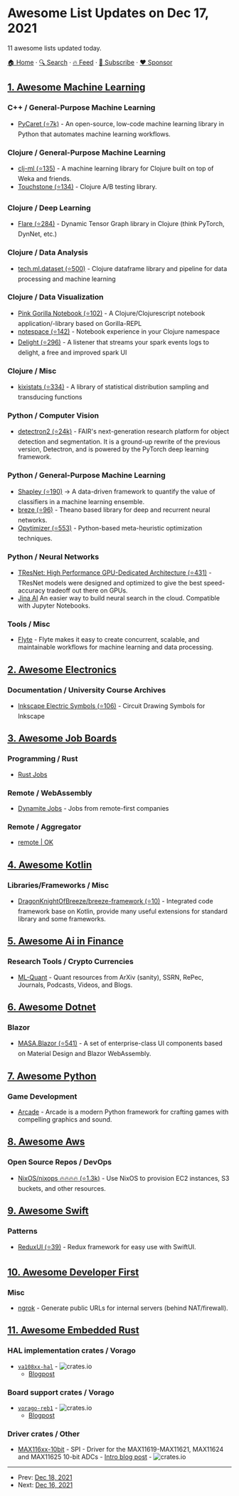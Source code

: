# Awesome List Updates on Dec 17, 2021

11 awesome lists updated today.

[🏠 Home](/README.md) · [🔍 Search](https://www.trackawesomelist.com/search/) · [🔥 Feed](https://www.trackawesomelist.com/rss.xml) · [📮 Subscribe](https://trackawesomelist.us17.list-manage.com/subscribe?u=d2f0117aa829c83a63ec63c2f&id=36a103854c) · [❤️  Sponsor](https://github.com/sponsors/theowenyoung)



## [1. Awesome Machine Learning](/content/josephmisiti/awesome-machine-learning/README.md)

### C++ / General-Purpose Machine Learning

*   [PyCaret (⭐7k)](https://github.com/pycaret/pycaret) - An open-source, low-code machine learning library in Python that automates machine learning workflows.

### Clojure / General-Purpose Machine Learning

*   [clj-ml (⭐135)](https://github.com/joshuaeckroth/clj-ml/) - A machine learning library for Clojure built on top of Weka and friends.
*   [Touchstone (⭐134)](https://github.com/ptaoussanis/touchstone) - Clojure A/B testing library.

### Clojure / Deep Learning

*   [Flare (⭐284)](https://github.com/aria42/flare) - Dynamic Tensor Graph library in Clojure (think PyTorch, DynNet, etc.)

### Clojure / Data Analysis

*   [tech.ml.dataset (⭐500)](https://github.com/techascent/tech.ml.dataset) - Clojure dataframe library and pipeline for data processing and machine learning

### Clojure / Data Visualization

*   [Pink Gorilla Notebook (⭐102)](https://github.com/pink-gorilla/gorilla-notebook) - A Clojure/Clojurescript notebook application/-library based on Gorilla-REPL
*   [notespace (⭐142)](https://github.com/scicloj/notespace) - Notebook experience in your Clojure namespace
*   [Delight (⭐296)](https://github.com/datamechanics/delight) - A listener that streams your spark events logs to delight, a free and improved spark UI

### Clojure / Misc

*   [kixistats (⭐334)](https://github.com/MastodonC/kixi.stats) - A library of statistical distribution sampling and transducing functions

### Python / Computer Vision

*   [detectron2 (⭐24k)](https://github.com/facebookresearch/detectron2) - FAIR's next-generation research platform for object detection and segmentation. It is a ground-up rewrite of the previous version, Detectron, and is powered by the PyTorch deep learning framework.

### Python / General-Purpose Machine Learning

*   [Shapley (⭐190)](https://github.com/benedekrozemberczki/shapley) -> A data-driven framework to quantify the value of classifiers in a machine learning ensemble.
*   [breze (⭐96)](https://github.com/breze-no-salt/breze) - Theano based library for deep and recurrent neural networks.
*   [Opytimizer (⭐553)](https://github.com/gugarosa/opytimizer) - Python-based meta-heuristic optimization techniques.

### Python / Neural Networks

*   [TResNet: High Performance GPU-Dedicated Architecture (⭐431)](https://github.com/mrT23/TResNet) - TResNet models were designed and optimized to give the best speed-accuracy tradeoff out there on GPUs.
*   [Jina AI](https://jina.ai/) An easier way to build neural search in the cloud. Compatible with Jupyter Notebooks.

### Tools / Misc

*   [Flyte](https://flyte.org/) - Flyte makes it easy to create concurrent, scalable, and maintainable workflows for machine learning and data processing.

## [2. Awesome Electronics](/content/kitspace/awesome-electronics/README.md)

### Documentation / University Course Archives

*   [Inkscape Electric Symbols (⭐106)](https://github.com/upb-lea/Inkscape_electric_Symbols) - Circuit Drawing Symbols for Inkscape

## [3. Awesome Job Boards](/content/tramcar/awesome-job-boards/README.md)

### Programming / Rust

*   [Rust Jobs](https://rustjobs.dev)

### Remote / WebAssembly

*   [Dynamite Jobs](https://dynamitejobs.com/) - Jobs from remote-first companies

### Remote / Aggregator

*   [remote | OK](https://remoteok.com/)

## [4. Awesome Kotlin](/content/KotlinBy/awesome-kotlin/README.md)

### Libraries/Frameworks / Misc

*   [DragonKnightOfBreeze/breeze-framework (⭐10)](https://github.com/DragonKnightOfBreeze/breeze-framework) - Integrated code framework base on Kotlin, provide many useful extensions for standard library and some frameworks.

## [5. Awesome Ai in Finance](/content/georgezouq/awesome-ai-in-finance/README.md)

### Research Tools / Crypto Currencies

*   [ML-Quant](https://www.ml-quant.com/) - Quant resources from ArXiv (sanity), SSRN, RePec, Journals, Podcasts, Videos, and Blogs.

## [6. Awesome Dotnet](/content/quozd/awesome-dotnet/README.md)

### Blazor

*   [MASA.Blazor (⭐541)](https://github.com/BlazorComponent/MASA.Blazor) - A set of enterprise-class UI components based on Material Design and Blazor WebAssembly.

## [7. Awesome Python](/content/vinta/awesome-python/README.md)

### Game Development

*   [Arcade](https://api.arcade.academy/en/latest/) - Arcade is a modern Python framework for crafting games with compelling graphics and sound.

## [8. Awesome Aws](/content/donnemartin/awesome-aws/README.md)

### Open Source Repos / DevOps

*   [NixOS/nixops :fire::fire::fire::fire: (⭐1.3k)](https://github.com/NixOS/nixops) - Use NixOS to provision EC2 instances, S3 buckets, and other resources.

## [9. Awesome Swift](/content/matteocrippa/awesome-swift/README.md)

### Patterns

*   [ReduxUI (⭐39)](https://github.com/gre4ixin/ReduxUI) - Redux framework for easy use with SwiftUI.

## [10. Awesome Developer First](/content/agamm/awesome-developer-first/README.md)

### Misc

*   [ngrok](https://ngrok.com/) - Generate public URLs for internal servers (behind NAT/firewall).

## [11. Awesome Embedded Rust](/content/rust-embedded/awesome-embedded-rust/README.md)

### HAL implementation crates / Vorago

*   [`va108xx-hal`](https://egit.irs.uni-stuttgart.de/rust/va108xx-hal) - ![crates.io](https://img.shields.io/crates/v/va108xx-hal.svg)
    *   [Blogpost](https://robamu.github.io/post/rust-ecosystem/)

### Board support crates / Vorago

*   [`vorago-reb1`](https://egit.irs.uni-stuttgart.de/rust/vorago-reb1) - ![crates.io](https://img.shields.io/crates/v/vorago-reb1.svg)
    *   [Blogpost](https://robamu.github.io/post/rust-ecosystem/)

### Driver crates / Other

*   [MAX116xx-10bit](https://crates.io/crates/max116xx-10bit) - SPI - Driver for the MAX11619-MAX11621, MAX11624 and MAX11625 10-bit ADCs - [Intro blog post](https://robamu.github.io/post/max11619-driver-rust/) - ![crates.io](https://img.shields.io/crates/v/max116xx-10bit.svg)

---

- Prev: [Dec 18, 2021](/content/2021/12/18/README.md)
- Next: [Dec 16, 2021](/content/2021/12/16/README.md)